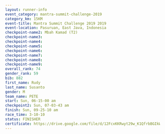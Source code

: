 ```yaml
---
layout: runner-info 
event_category: mantra-summit-challenge-2019 
category_km: 15KM 
event-title: Mantra Summit Challenge 2019 2019 
event-location: Pasuruan, East Java, Indonesia 
checkpoint-name2: Mbah Kamad (T2) 
checkpoint-name3: 
checkpoint-name4: 
checkpoint-name5: 
checkpoint-name6: 
checkpoint-name7: 
checkpoint-name8: 
checkpoint-name9: 
overall_rank: 74
gender_rank: 59
bib: 882
first_name: Rudy
last_name: Susanto
gender: M
team_name: PETE
start: Sun, 06-15-00 am
checkpoint2: Sun, 07-03-43 am
finish: Sun, 09-25-10 am
race_time: 3-10-10
status: FINISHER
certificate: https://drive.google.com/file/d/12FcxKKRwyt29w_K1QfrbBGIkWVP9mxlE/view?usp=sharing
---
```

